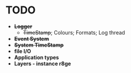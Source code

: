 # TODO

- **~~Logger~~**
  - ~~TimeStamp~~; Colours; Formats; Log thread
- **~~Event System~~**
- **~~System TimeStamp~~**
- **file I/O**
- **Application types**
- **Layers - instance r8ge**